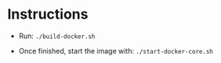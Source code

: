 # Instructions


- Run: `./build-docker.sh`

- Once finished, start the image with: `./start-docker-core.sh`